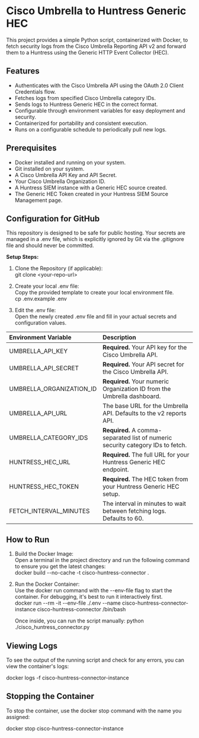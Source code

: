 # **Cisco Umbrella to Huntress Generic HEC**

This project provides a simple Python script, containerized with Docker, to fetch security logs from the Cisco Umbrella Reporting API v2 and forward them to a Huntress using the Generic HTTP Event Collector (HEC).

## **Features**

* Authenticates with the Cisco Umbrella API using the OAuth 2.0 Client Credentials flow.  
* Fetches logs from specified Cisco Umbrella category IDs.  
* Sends logs to Huntress Generic HEC in the correct format.  
* Configurable through environment variables for easy deployment and security.  
* Containerized for portability and consistent execution.  
* Runs on a configurable schedule to periodically pull new logs.

## **Prerequisites**

* Docker installed and running on your system.  
* Git installed on your system.  
* A Cisco Umbrella API Key and API Secret.  
* Your Cisco Umbrella Organization ID.  
* A Huntress SIEM instance with a Generic HEC source created.
* The Generic HEC Token created in your Huntress SIEM Source Management page.

## **Configuration for GitHub**

This repository is designed to be safe for public hosting. Your secrets are managed in a .env file, which is explicitly ignored by Git via the .gitignore file and should never be committed.

**Setup Steps:**

1. Clone the Repository (if applicable):  
   git clone \<your-repo-url\>  
2. Create your local .env file:  
   Copy the provided template to create your local environment file.  
   cp .env.example .env

3. Edit the .env file:  
   Open the newly created .env file and fill in your actual secrets and configuration values.

| Environment Variable | Description |
| :---- | :---- |
| UMBRELLA\_API\_KEY | **Required.** Your API key for the Cisco Umbrella API. |
| UMBRELLA\_API\_SECRET | **Required.** Your API secret for the Cisco Umbrella API. |
| UMBRELLA\_ORGANIZATION\_ID | **Required.** Your numeric Organization ID from the Umbrella dashboard. |
| UMBRELLA\_API\_URL | The base URL for the Umbrella API. Defaults to the v2 reports API. |
| UMBRELLA\_CATEGORY\_IDS | **Required.** A comma-separated list of numeric security category IDs to fetch. |
| HUNTRESS\_HEC\_URL | **Required.** The full URL for your Huntress Generic HEC endpoint. |
| HUNTRESS\_HEC\_TOKEN | **Required.** The HEC token from your Huntress Generic HEC setup. |
| FETCH\_INTERVAL\_MINUTES | The interval in minutes to wait between fetching logs. Defaults to 60. |

## **How to Run**

1. Build the Docker Image:  
   Open a terminal in the project directory and run the following command to ensure you get the latest changes:  
   docker build \--no-cache \-t cisco-huntress-connector .

2. Run the Docker Container:  
   Use the docker run command with the \--env-file flag to start the container. For debugging, it's best to run it interactively first.  
   docker run \--rm \-it \--env-file ./.env \--name cisco-huntress-connector-instance cisco-huntress-connector /bin/bash

   Once inside, you can run the script manually: python ./cisco\_huntress\_connector.py

## **Viewing Logs**

To see the output of the running script and check for any errors, you can view the container's logs:

docker logs \-f cisco-huntress-connector-instance

## **Stopping the Container**

To stop the container, use the docker stop command with the name you assigned:

docker stop cisco-huntress-connector-instance  